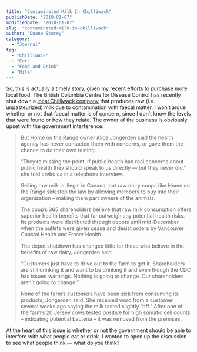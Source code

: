 ```yaml
---
title: "Contaminated Milk In Chilliwack"
publishDate: "2010-01-07"
modifiedDate: "2010-01-07"
slug: "contaminated-milk-in-chilliwack"
author: "Duane Storey"
category:
  - "Journal"
tag:
  - "Chilliwack"
  - "Eat"
  - "Food and Drink"
  - "Milk"
---
```


So, this is actually a timely story, given my recent efforts to purchase more local food. The British Columbia Centre for Disease Control has recently shut down a [local Chilliwack company](http://www2.canada.com/chilliwacktimes/news/story.html?id=cc8191e8-585d-4799-8d69-5d98a2a9c939) that produces raw (i.e. unpasteurized) milk due to contamination with faecal matter. I won’t argue whether or not that faecal matter is of concern, since I don’t know the levels that were found or how they relate. The owner of the business is obviously upset with the government interference:

> But Home on the Range owner Alice Jongerden said the health agency has never contacted them with concerns, or gave them the chance to do their own testing.
> 
> “They’re missing the point. If public health had real concerns about public health they should speak to us directly — but they never did,” she told ctvbc.ca in a telephone interview.
> 
> Selling raw milk is illegal in Canada, but raw dairy coops like Home on the Range sidestep the law by allowing members to buy into their organization – making them part owners of the animals.
> 
> The coop’s 365 shareholders believe that raw milk consumption offers superior health benefits that far outweigh any potential health risks. Its products were distributed through depots until mid-December when the outlets were given cease and desist orders by Vancouver Coastal Health and Fraser Health.
> 
> The depot shutdown has changed little for those who believe in the benefits of raw dairy, Jongerden said.
> 
> “Customers just have to drive out to the farm to get it. Shareholders are still drinking it and want to be drinking it and even though the CDC has issued warnings. Nothing is going to change. Our shareholders aren’t going to change.”
> 
> None of the farm’s customers have been sick from consuming its products, Jongerden said. She received word from a customer several weeks ago saying the milk tasted slightly “off.” After one of the farm’s 20 Jersey cows tested positive for high somatic cell counts – indicating potential bacteria – it was removed from the premises.

At the heart of this issue is whether or not the government should be able to interfere with what people eat or drink. I wanted to open up the discussion to see what people think — what do you think?